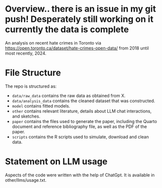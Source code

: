 # Overview.. there is an issue in my git push! Desperately still working on it currently the data is complete 
An analysis on recent hate crimes in Toronto via https://open.toronto.ca/dataset/hate-crimes-open-data/ from 2018 until most recently, 2024. 

# File Structure

The repo is structured as:

-   `data/raw_data` contains the raw data as obtained from X.
-   `data/analysis_data` contains the cleaned dataset that was constructed.
-   `model` contains fitted models. 
-   `other` contains relevant literature, details about LLM chat interactions, and sketches.
-   `paper` contains the files used to generate the paper, including the Quarto document and reference bibliography file, as well as the PDF of the paper. 
-   `scripts` contains the R scripts used to simulate, download and clean data.

# Statement on LLM usage
Aspects of the code were written with the help of ChatGpt. It is available in other/llms/usage.txt.